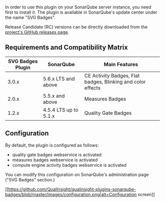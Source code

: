 In order to use this plugin on your SonarQube server instance, you need first to install it. The plugin is available in SonarQube's update center under the name "SVG Badges". 

Release Candidate (RC) versions can be directly downloaded from the [project's GitHub releases page](https://github.com/QualInsight/qualinsight-plugins-sonarqube-badges/releases).

## Requirements and Compatibility Matrix

| SVG Badges Plugin | SonarQube             | Main Features                                               |
|-------------------|-----------------------|-------------------------------------------------------------| 
| 3.0.x             | 5.6.x LTS and above   | CE Activity Badges, Flat badges, Blinking and color effects |
| 2.0.x             | 5.5.x and above       | Measures Badges                                             |
| 1.2.x             | 4.5.4 LTS up to 5.1.x | Quality Gate Badges                                         |

## Configuration

By default, the plugin is configured as follows: 

* quality gate badges webservice is activated 
* measures badges webservice is activated 
* compute engine activity badges webservice is activated 

You can modify this configuration on SonarQube's administration page ("SVG Badges" section.)

[[https://github.com/QualInsight/qualinsight-plugins-sonarqube-badges/blob/master/images/configuration.png|alt=Configuration screen]]